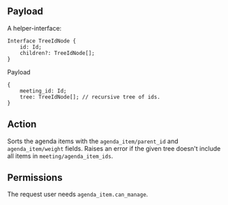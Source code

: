 ## Payload
A helper-interface:
```
Interface TreeIdNode {
    id: Id;
    children?: TreeIdNode[];
}
```

Payload
```
{
    meeting_id: Id;
    tree: TreeIdNode[]; // recursive tree of ids.
}
```

## Action
Sorts the agenda items with the `agenda_item/parent_id` and `agenda_item/weight` fields.
Raises an error if the given tree doesn't include all items in `meeting/agenda_item_ids`.


## Permissions
The request user needs `agenda_item.can_manage`.
